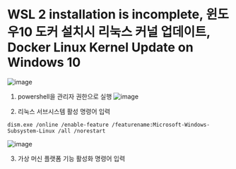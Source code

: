 # WSL 2 installation is incomplete, 윈도우10 도커 설치시 리눅스 커널 업데이트, Docker Linux Kernel Update on Windows 10

![image](https://user-images.githubusercontent.com/81672260/144531005-a7ecc8c7-f5c8-41cd-b06d-1bd6080cbe6b.png)

1. powershell을 관리자 권한으로 실행
![image](https://user-images.githubusercontent.com/81672260/144531076-3ae9cceb-b213-4c29-b11a-7184af2b1acd.png)

2. 리눅스 서브시스템 활성 명령어 입력

```
dism.exe /online /enable-feature /featurename:Microsoft-Windows-Subsystem-Linux /all /norestart
```

![image](https://user-images.githubusercontent.com/81672260/144531203-e9389ec4-f4aa-47f5-9022-a4dd1099d53e.png)


3. 가상 머신 플랫폼 기능 활성화 명령어 입력
